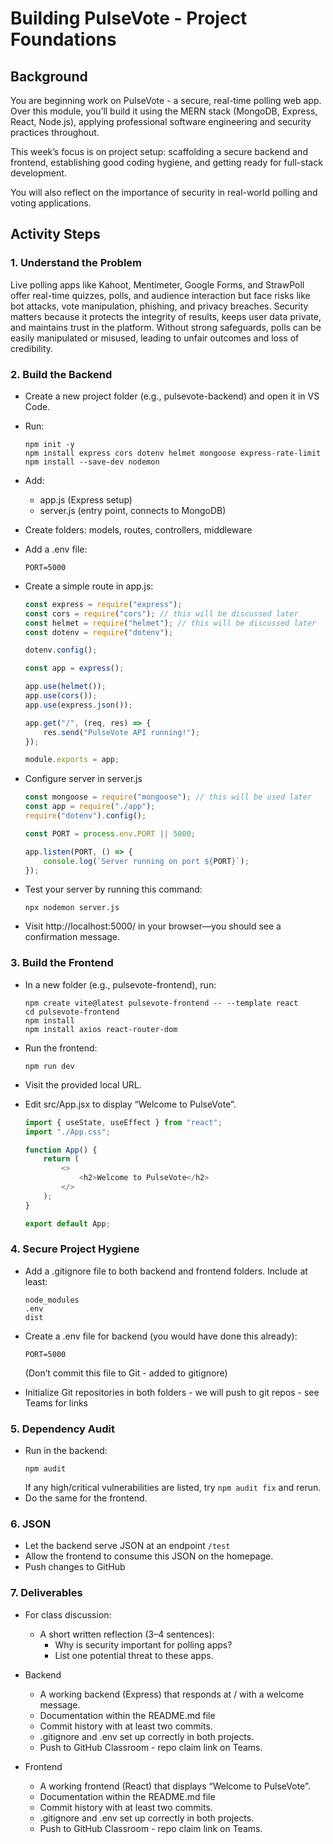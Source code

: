 # Building PulseVote - Project Foundations

## Background

You are beginning work on PulseVote - a secure, real-time polling web app. Over this module, you’ll build it using the MERN stack (MongoDB, Express, React, Node.js), applying professional software engineering and security practices throughout.

This week’s focus is on project setup: scaffolding a secure backend and frontend, establishing good coding hygiene, and getting ready for full-stack development.

You will also reflect on the importance of security in real-world polling and voting applications.

## Activity Steps

### 1. Understand the Problem

Live polling apps like Kahoot, Mentimeter, Google Forms, and StrawPoll offer real-time quizzes, polls, and audience interaction but face risks like bot attacks, vote manipulation, phishing, and privacy breaches. Security matters because it protects the integrity of results, keeps user data private, and maintains trust in the platform. Without strong safeguards, polls can be easily manipulated or misused, leading to unfair outcomes and loss of credibility.

### 2. Build the Backend

-   Create a new project folder (e.g., pulsevote-backend) and open it in VS Code.
-   Run:
    ```
    npm init -y
    npm install express cors dotenv helmet mongoose express-rate-limit
    npm install --save-dev nodemon
    ```
-   Add:
    -   app.js (Express setup)
    -   server.js (entry point, connects to MongoDB)
-   Create folders: models, routes, controllers, middleware
-   Add a .env file:
    ```
    PORT=5000
    ```
-   Create a simple route in app.js:

    ```js
    const express = require("express");
    const cors = require("cors"); // this will be discussed later
    const helmet = require("helmet"); // this will be discussed later
    const dotenv = require("dotenv");

    dotenv.config();

    const app = express();

    app.use(helmet());
    app.use(cors());
    app.use(express.json());

    app.get("/", (req, res) => {
    	res.send("PulseVote API running!");
    });

    module.exports = app;
    ```

-   Configure server in server.js

    ```js
    const mongoose = require("mongoose"); // this will be used later
    const app = require("./app");
    require("dotenv").config();

    const PORT = process.env.PORT || 5000;

    app.listen(PORT, () => {
    	console.log(`Server running on port ${PORT}`);
    });
    ```

-   Test your server by running this command:
    ```
    npx nodemon server.js
    ```
-   Visit http://localhost:5000/ in your browser—you should see a confirmation message.

### 3. Build the Frontend

-   In a new folder (e.g., pulsevote-frontend), run:
    ```
    npm create vite@latest pulsevote-frontend -- --template react
    cd pulsevote-frontend
    npm install
    npm install axios react-router-dom
    ```
-   Run the frontend:
    ```
    npm run dev
    ```
-   Visit the provided local URL.
-   Edit src/App.jsx to display “Welcome to PulseVote”.

    ```js
    import { useState, useEffect } from "react";
    import "./App.css";

    function App() {
    	return (
    		<>
    			<h2>Welcome to PulseVote</h2>
    		</>
    	);
    }

    export default App;
    ```

### 4. Secure Project Hygiene

-   Add a .gitignore file to both backend and frontend folders. Include at least:
    ```
    node_modules
    .env
    dist
    ```
-   Create a .env file for backend (you would have done this already):

    ```
    PORT=5000
    ```

    (Don’t commit this file to Git - added to gitignore)

-   Initialize Git repositories in both folders - we will push to git repos - see Teams for links

### 5. Dependency Audit

-   Run in the backend:
    ```
    npm audit
    ```
    If any high/critical vulnerabilities are listed, try `npm audit fix` and rerun.
-   Do the same for the frontend.

### 6. JSON

-   Let the backend serve JSON at an endpoint `/test`
-   Allow the frontend to consume this JSON on the homepage.
-   Push changes to GitHub

### 7. Deliverables

-   For class discussion:

    -   A short written reflection (3–4 sentences):
        -   Why is security important for polling apps?
        -   List one potential threat to these apps.

-   Backend

    -   A working backend (Express) that responds at / with a welcome message.
    -   Documentation within the README.md file
    -   Commit history with at least two commits.
    -   .gitignore and .env set up correctly in both projects.
    -   Push to GitHub Classroom - repo claim link on Teams.

-   Frontend
    -   A working frontend (React) that displays “Welcome to PulseVote”.
    -   Documentation within the README.md file
    -   Commit history with at least two commits.
    -   .gitignore and .env set up correctly in both projects.
    -   Push to GitHub Classroom - repo claim link on Teams.
